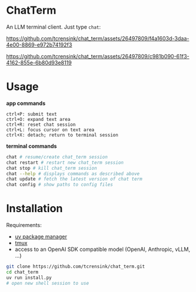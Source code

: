 # ChatTerm
An LLM terminal client. Just type `chat`:


https://github.com/tcrensink/chat_term/assets/26497809/f4a1603d-3daa-4e00-8869-e972b74192f3



https://github.com/tcrensink/chat_term/assets/26497809/c981b090-61f3-4162-855e-6b80d93e8119






# Usage
**app commands**
```
ctrl+P: submit text
ctrl+O: expand text area
ctrl+R: reset chat session
ctrl+L: focus cursor on text area
ctrl+X: detach; return to terminal session
```

**terminal commands**
```bash
chat # resume/create chat_term session
chat restart # restart new chat_term session
chat stop # kill chat_term session
chat --help # displays commands as described above
chat update # fetch the latest version of chat term
chat config # show paths to config files
```

# Installation

Requirements:
- [uv package manager](https://docs.astral.sh/uv/getting-started/installation/)
- [tmux](https://github.com/tmux/tmux/wiki/Installing)
- access to an OpenAI SDK compatible model (OpenAI, Anthropic, vLLM, ...) 

```bash
git clone https://github.com/tcrensink/chat_term.git
cd chat_term
uv run install.py
# open new shell session to use
```

